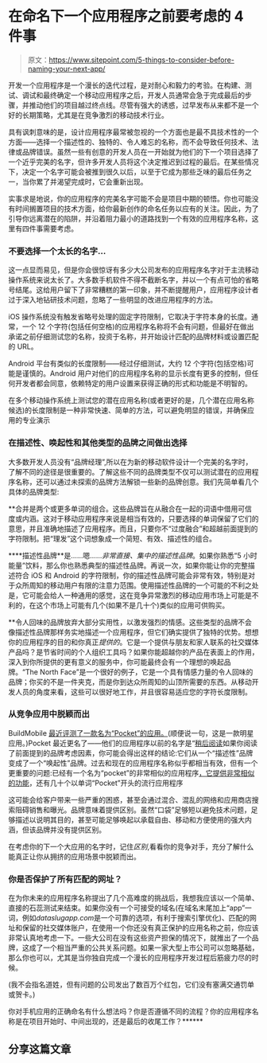 # 在命名下一个应用程序之前要考虑的 4 件事

> 原文：<https://www.sitepoint.com/5-things-to-consider-before-naming-your-next-app/>

开发一个应用程序是一个漫长的迭代过程，是对耐心和毅力的考验。在构建、测试、调试和最终确定一个移动应用程序之后，开发人员通常会急于完成最后的步骤，并推动他们的项目越过终点线。尽管有强大的诱惑，过早发布从来都不是一个好的长期策略，尤其是在竞争激烈的移动技术行业。

具有讽刺意味的是，设计应用程序最常被忽视的一个方面也是最不具技术性的一个方面——选择一个描述性的、独特的、令人难忘的名称，而不会导致任何技术、法律或品牌错误。虽然一些有创意的开发人员在一开始就为他们的下一个项目选择了一个近乎完美的名字，但许多开发人员将这个决定推迟到过程的最后。在某些情况下，决定一个名字可能会被推到很久以后，以至于它成为那些乏味的最后任务之一，当你累了并渴望完成时，它会重新出现。

实事求是地说，你的应用程序的完美名字可能不会是项目中期的顿悟。你也可能没有时间搁置项目的技术方面，给你最新创作的命名任务以应有的关注。因此，为了引导你远离潜在的陷阱，并沿着阻力最小的道路找到一个有效的应用程序名称，这里有四件事需要考虑。

### 不要选择一个太长的名字…

这一点显而易见，但是你会很惊讶有多少大公司发布的应用程序名字对于主流移动操作系统来说太长了。大多数手机软件不得不截断名字，并以一个有点可怕的省略号结尾。这给用户留下了非常糟糕的第一印象，并不断提醒用户，应用程序设计者过于深入地钻研技术问题，忽略了一些明显的改进应用程序的方法。

iOS 操作系统没有触发省略号处理的固定字符限制，它取决于字符本身的长度。通常，一个 12 个字符(包括任何空格)的应用程序名称将不会有问题，但最好在做出承诺之前仔细测试您的名称，投资于名称，并开始设计匹配的品牌材料或设置匹配的 URL。

Android 平台有类似的长度限制——经过仔细测试，大约 12 个字符(包括空格)可能是谨慎的。Android 用户对他们的应用程序名称的显示长度有更多的控制，但任何开发者都会同意，依赖特定的用户设置来获得正确的形式和功能是不明智的。

在多个移动操作系统上测试您的潜在应用名称(或者更好的是，几个潜在应用名称候选)的长度限制是一种非常快速、简单的方法，可以避免明显的错误，并确保应用的专业演示

### 在描述性、唤起性和其他类型的品牌之间做出选择

大多数开发人员没有“品牌经理”,所以在为新的移动软件设计一个完美的名字时，了解不同的途径是很重要的。了解这些不同的品牌类型不仅可以测试潜在的应用程序名称，还可以通过未探索的品牌方法解锁一些新的品牌创意。我们先简单看几个具体的品牌类型:

 **合并是两个或更多单词的组合。这些品牌旨在从融合在一起的词语中借用可信度或内涵。这对于移动应用程序来说是相当有效的，只要选择的单词保留了它们的意思，并且准确地描述了应用程序。而且，只要你不“过度融合”和超越前面提到的字符限制。把“理发”这个词想象成一个简短、有效、描述性的组合。

 ****描述性品牌**是……嗯……*非常直接、集中的描述性品牌*。如果你熟悉“5 小时能量”饮料，那么你也熟悉典型的描述性品牌。再说一次，如果你能让你的完整描述符合 iOS 和 Android 的字符限制，你的描述性品牌可能会非常有效，特别是对于众所周知的移动用户有限的注意力范围。使用描述性品牌的一个可能的不利之处是，它可能会给人一种通用的感觉，这在竞争异常激烈的移动应用市场上可能是不利的，在这个市场上可能有几个(如果不是几十个)类似的应用可供购买。

 **令人回味的品牌放弃大部分实用性，以激发强烈的情感。这些类型的品牌不会像描述性品牌那样务实地描述一个应用程序，但它们确实提供了独特的优势。想想你的应用程序的目的和你真正*提供的*。它是一个提供与朋友和家人联系的社交媒体产品吗？是节省时间的个人组织工具吗？如果你能超越你的产品在表面上的作用，深入到你所提供的更有意义的服务中，你可能最终会有一个理想的唤起品牌。“The North Face”是一个很好的例子，它是一个具有情感力量的令人回味的品牌；你买的不是一件夹克，而是你到达众所周知的山顶所需要的东西。从移动开发人员的角度来看，这些可以很好地工作，并且很容易适应您的字符长度限制。

### 从竞争应用中脱颖而出

BuildMobile [最近评测了一款名为“Pocket”的应用。](https://www.sitepoint.com/make-the-most-of-your-time-offline-save-articles-videos-and-images-for-later-viewing-with-pocket/)(顺便说一句，这是一款明星应用。)Pocket 最近更名了——他们的应用程序以前的名字是“[稍后阅读](https://www.sitepoint.com/make-the-most-of-your-time-offline-save-articles-videos-and-images-for-later-viewing-with-pocket/#fbid=qNYNdXzbGnf)如果你阅读了前面提到的品牌考虑因素，你可能会得出这样的结论:它们从一个“描述性”品牌变成了一个“唤起性”品牌。过去和现在的应用程序名称似乎都相当有效，但有一个更重要的问题:已经有一个名为“pocket”的非常相似的应用程序[，它提供非常相似的功能](https://www.sitepoint.com/securely-store-passwords-and-other-sensitive-data-with-pocket-for-android/)，还有几十个以单词“Pocket”开头的流行应用程序

这可能会给客户带来一些严重的困惑，甚至会通过混合、混乱的网络和应用商店搜索阻碍销售和曝光。品牌意味着提供区别。虽然“口袋”足够短以避免技术问题，足够描述以说明其目的，甚至可能足够唤起以承载自由、移动和方便使用的强大内涵，但该品牌并没有提供区别。

在考虑你的下一个大应用的名字时，记住*区别*,看看你的竞争对手，充分了解什么能真正让你从拥挤的应用场景中脱颖而出。

### 你是否保护了所有匹配的网址？

在为你未来的应用程序名称提出了几个高难度的挑战后，我想我应该以一个简单、直接的石蕊测试来结束。如果你没有一个可接受的域名(在域名末尾加上“app”一词，例如*dataslugapp.com*是一个可靠的选项，有利于搜索引擎优化)、匹配的网址和保留的社交媒体账户，在使用一个你还没有真正保护的应用名称之前，你应该非常认真地考虑一下。一些大公司在没有这些资产担保的情况下，就推出了一个品牌，这成了一个相当严重的公共关系问题。如果一家大型上市公司可以忽略基础，那么你也可以，尤其是当你独自完成一个漫长的应用程序开发过程后筋疲力尽的时候。

(我不会指名道姓，但有问题的公司发出了数百万个红包，它们没有塞满交通罚单或贺卡。)

你对手机应用的正确命名有什么想法吗？你是否遵循不同的流程？你的应用程序名称是在项目开始时、中间出现的，还是最后的收尾工作？****** 

## ******分享这篇文章******